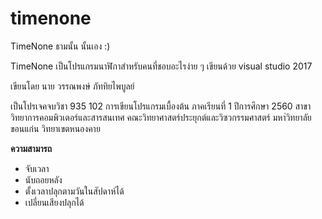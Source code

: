 # timenone
TimeNone ธามนั้น นั้นเอง :)

TimeNone เป็นโปรแกรมนาฬิกาสำหรับคนที่ชอบอะไรง่าย ๆ เขียนด้วย visual studio 2017

เขียนโดย นาย วรรณพงษ์ ภัททิยไพบูลย์

เป็นโปรเจคจบวิชา 935 102 การเขียนโปรแกรมเบื้องต้น ภาคเรียนที่ 1 ปีการศึกษา 2560 สาขาวิทยาการคอมพิวเตอร์และสารสนเทศ คณะวิทยาศาสตร์ประยุกต์และวิซวกรรมศาสตร์ มหา่วิทยาลัยขอนแก่น วิทยาเขตหนองคาย

**ความสามารถ**

- จับเวลา
- นับถอยหลัง
- ตั้งเวลาปลุกตามวันในสัปดาห์ได้
- เปลี่ยนเสียงปลุกได้
